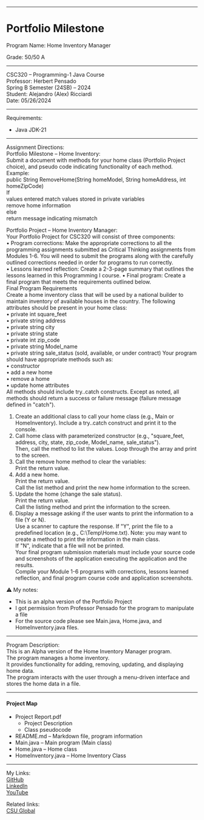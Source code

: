 ﻿ -----------------------------------------------------------------------------------------------------------------------------
# Portfolio Milestone  
Program Name: Home Inventory Manager  

Grade: 50/50 A

-----------------------------------------------------------------------------------------------------------------------------

CSC320 – Programming-1 Java Course  
Professor: Herbert Pensado  
Spring B Semester (24SB) – 2024  
Student: Alejandro (Alex) Ricciardi  
Date: 05/26/2024   

-----------------------------------------------------------------------------------------------------------------------------

Requirements:  
- Java JDK-21  

-----------------------------------------------------------------------------------------------------------------------------

Assignment Directions:  
Portfolio Milestone – Home Inventory:  
Submit a document with methods for your home class (Portfolio Project choice), and pseudo code indicating functionality of each method.  
Example:  
public String RemoveHome(String homeModel, String homeAddress, int homeZipCode)  
If  
              values entered match values stored in private variables  
              remove home information  
else  
               return message indicating mismatch    

Portfolio Project – Home Inventory Manager:  
Your Portfolio Project for CSC320 will consist of three components:  
•	Program corrections: Make the appropriate corrections to all the programming assignments submitted as Critical Thinking assignments from Modules 1-6. You will need to submit the programs along with the carefully outlined corrections needed in order for programs to run correctly.  
•	Lessons learned reflection: Create a 2-3-page summary that outlines the lessons learned in this Programming I course.
•	Final program: Create a final program that meets the requirements outlined below.   
Final Program Requirements    
Create a home inventory class that will be used by a national builder to maintain inventory of available houses in the country. The following attributes should be present in your home class:  
•	private int square_feet  
•	private string address  
•	private string city  
•	private string state  
•	private int zip_code  
•	private string Model_name  
•	private string sale_status (sold, available, or under contract)
Your program should have appropriate methods such as:  
•	constructor  
•	add a new home  
•	remove a home  
•	update home attributes   
All methods should include try..catch constructs. Except as noted, all methods should return a success or failure message (failure message defined in "catch").    
1.	Create an additional class to call your home class (e.g., Main or HomeInventory). Include a try..catch construct and print it to the console.  
2.	Call home class with parameterized constructor (e.g., "square_feet, address, city, state, zip_code, Model_name, sale_status").  
 	Then, call the method to list the values. Loop through the array and print to the screen.    
3.	Call the remove home method to clear the variables:  
 	Print the return value.  
4.	Add a new home.  
 	Print the return value.  
 	Call the list method and print the new home information to the screen.  
5.	Update the home (change the sale status).  
 	Print the return value.  
 	Call the listing method and print the information to the screen.
6.	Display a message asking if the user wants to print the information to a file (Y or N).  
 	Use a scanner to capture the response. If "Y", print the file to a predefined location (e.g., C:\Temp\Home.txt). Note: you may want to create a method to print the information in the main class.  
 	If "N", indicate that a file will not be printed.  
Your final program submission materials must include your source code and screenshots of the application executing the application and the results.  
Compile your Module 1-6 programs with corrections, lessons learned reflection, and final program course code and application screenshots.  

⚠️ My notes:    
-	This is an alpha version of the Portfolio Project   
-	I got permission from Professor Pensado for the program to manipulate a file  
-	For the source code please see Main.java, Home.java, and HomeInventory.java files.  

-----------------------------------------------------------------------------------------------------------------------------

Program Description:  
This is an Alpha version of the Home Inventory Manager program.  
The program manages a home inventory.  
It provides functionality for adding, removing, updating, and displaying home data.    
The program interacts with the user through a menu-driven interface and stores the home data in a file.  
    
-----------------------------------------------------------------------------------------------------------------------------

#### Project Map  
- Project Report.pdf  
	- Project Description 
	- Class pseudocode  
- README.md – Markdown file, program information 
- Main.java – Main program (Main class)
- Home.java – Home class
- HomeInventory.java – Home Inventory Class

-----------------------------------------------------------------------------------------------------------------------------

My Links:   
[GitHub](https://github.com/Omegapy)  
[LinkedIn](https://www.linkedin.com/in/alex-ricciardi/)   
[YouTube](https://www.youtube.com/channel/UC4rMaQ7sqywMZkfS1xGh2AA)

Related links:  
[CSU Global](https://csuglobal.edu/) 

